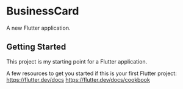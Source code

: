 # BusinessCard

A new Flutter application.

## Getting Started

This project is my starting point for a Flutter application.

A few resources to get you started if this is your first Flutter project:
https://flutter.dev/docs
https://flutter.dev/docs/cookbook

